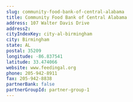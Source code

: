 ```yaml
---
slug: community-food-bank-of-central-alabama
title: Community Food Bank of Central Alabama
address: 107 Walter Davis Drive
address2: 
cityIndexKey: city-al-birmingham
city: Birmingham
state: AL
postal: 35209
longitude: -86.837541
latitude: 33.474066
website: www.feedingal.org
phone: 205-942-8911
fax: 205-942-8838
partnerBank: false
partnerGroupId: partner-group-1
---
```

